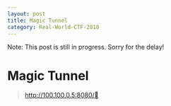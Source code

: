 ```yaml
---
layout: post
title: Magic Tunnel
category: Real-World-CTF-2018
---
```


Note: This post is still in progress. Sorry for the delay!

# Magic Tunnel
>http://100.100.0.5:8080/
